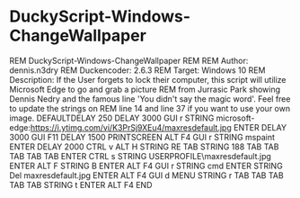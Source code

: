 # DuckyScript-Windows-ChangeWallpaper

REM DuckyScript-Windows-ChangeWallpaper
REM
REM Author: dennis.n3dry
REM Duckencoder: 2.6.3
REM Target: Windows 10
REM Description: If the User forgets to lock their computer, this script will utilize Microsoft Edge to go and grab a picture
REM from Jurrasic Park showing Dennis Nedry and the famous line 'You didn't say the magic word'. Feel free to update the strings on 
REM line 14 and line 37 if you want to use your own image.
DEFAULTDELAY 250
DELAY 3000
GUI r
STRING microsoft-edge:https://i.ytimg.com/vi/K3PrSj9XEu4/maxresdefault.jpg
ENTER
DELAY 3000
GUI F11
DELAY 1500
PRINTSCREEN
ALT F4
GUI r
STRING mspaint
ENTER
DELAY 2000
CTRL v
ALT H
STRING RE
TAB
STRING 188
TAB
TAB
TAB
TAB
TAB
ENTER
CTRL s
STRING USERPROFILE\maxresdefault.jpg
ENTER
ALT F
STRING B
ENTER
ALT F4
GUI r
STRING cmd
ENTER
STRING Del maxresdefault.jpg
ENTER
ALT F4
GUI d
MENU
STRING r
TAB
TAB
TAB
TAB
TAB
STRING t
ENTER
ALT F4
END
